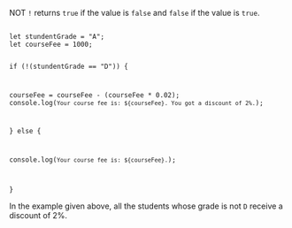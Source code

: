 NOT `!` returns `true` if the value is `false`
and
`false` if the value is `true`.

<Editor lang="javascript">
<code>
let stundentGrade = "A";
let courseFee = 1000;

if (!(stundentGrade == "D")) {

  courseFee = courseFee - (courseFee * 0.02);
  console.log(`Your course fee is: ${courseFee}. You got a discount of 2%.`);

} else {

  console.log(`Your course fee is: ${courseFee}.`);

}
</code>
</Editor>

In the example given above,
all the students whose grade is not `D`
receive a discount of 2%.